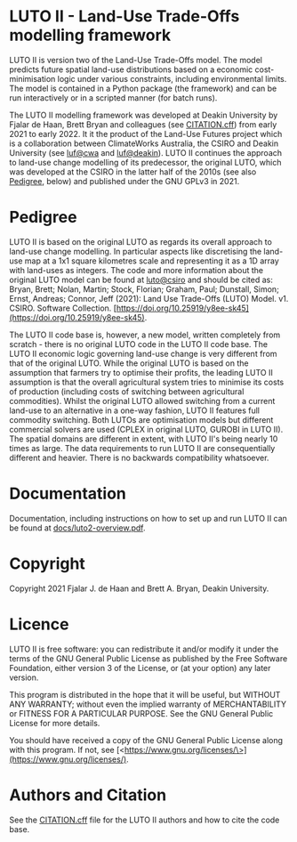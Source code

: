 LUTO II - Land-Use Trade-Offs modelling framework
=================================================

LUTO II is version two of the Land-Use Trade-Offs model. The model predicts future spatial land-use distributions based on a economic cost-minimisation logic under various constraints, including environmental limits. The model is contained in a Python package (the framework) and can be run interactively or in a scripted manner (for batch runs).

The LUTO II modelling framework was developed at Deakin University by Fjalar de Haan, Brett Bryan and colleagues (see [CITATION.cff](CITATION.cff)) from early 2021 to early 2022. It it the product of the Land-Use Futures project which is a collaboration between ClimateWorks Australia, the CSIRO and Deakin University (see [luf@cwa](https://www.climateworksaustralia.org/project/land-use-futures/) and [luf@deakin](https://www.planet-a.earth/other-projects-1/e6xzzv5emwd7p9fsd8pxyluv4840iz)). LUTO II continues the approach to land-use change modelling of its predecessor, the original LUTO, which was developed at the CSIRO in the latter half of the 2010s (see also [Pedigree](#pedigree), below) and published under the GNU GPLv3 in 2021.

# Pedigree #

LUTO II is based on the original LUTO as regards its overall approach to land-use change modelling. In particular aspects like discretising the land-use map at a 1x1 square kilometres scale and representing it as a 1D array with land-uses as integers. The code and more information about the original LUTO model can be found at [luto@csiro](https://data.csiro.au/collection/csiro:52376v1) and should be cited as: Bryan, Brett; Nolan, Martin; Stock, Florian; Graham, Paul; Dunstall, Simon; Ernst, Andreas; Connor, Jeff (2021): Land Use Trade-Offs (LUTO) Model. v1. CSIRO. Software Collection. [https://doi.org/10.25919/y8ee-sk45](https://doi.org/10.25919/y8ee-sk45).

The LUTO II code base is, however, a new model, written completely from scratch - there is no original LUTO code in the LUTO II code base. The LUTO II economic logic governing land-use change is very different from that of the original LUTO. While the original LUTO is based on the assumption that farmers try to optimise their profits, the leading LUTO II assumption is that the overall agricultural system tries to minimise its costs of production (including costs of switching between agricultural commodities). Whilst the original LUTO allowed switching from a current land-use to an alternative in a one-way fashion, LUTO II features full commodity switching. Both LUTOs are optimisation models but different commercial solvers are used (CPLEX in original LUTO, GUROBI in LUTO II). The spatial domains are different in extent, with LUTO II's being nearly 10 times as large. The data requirements to run LUTO II are consequentially different and heavier. There is no backwards compatibility whatsoever.

# Documentation #
Documentation, including instructions on how to set up and run LUTO II can be found at [docs/luto2-overview.pdf](docs/luto2-overview.pdf).

# Copyright #
Copyright 2021 Fjalar J. de Haan and Brett A. Bryan, Deakin University.

# Licence #
LUTO II is free software: you can redistribute it and/or modify it under the terms of the GNU General Public License as published by the Free Software Foundation, either version 3 of the License, or (at your option) any later version.

This program is distributed in the hope that it will be useful, but WITHOUT ANY WARRANTY; without even the implied warranty of MERCHANTABILITY or FITNESS FOR A PARTICULAR PURPOSE. See the GNU General Public License for more details.

You should have received a copy of the GNU General Public License along with this program. If not, see [\<https://www.gnu.org/licenses/\>](https://www.gnu.org/licenses/).

# Authors and Citation #
See the [CITATION.cff](CITATION.cff) file for the LUTO II authors and how to cite the code base.




